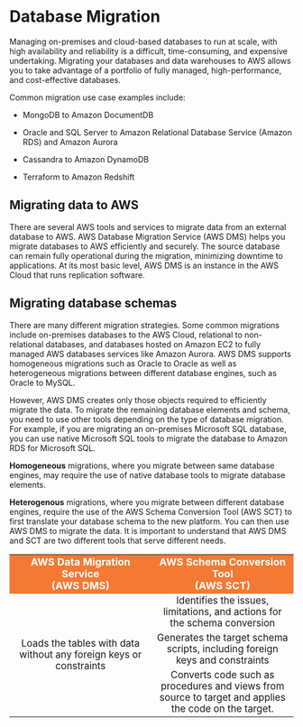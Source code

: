 # Database Migration

Managing on-premises and cloud-based databases to run at scale, with high availability and reliability is a difficult, time-consuming, and expensive undertaking. Migrating your databases and data warehouses to AWS allows you to take advantage of a portfolio of fully managed, high-performance, and cost-effective databases.

Common migration use case examples include:

* MongoDB to Amazon DocumentDB

* Oracle and SQL Server to Amazon Relational Database Service (Amazon RDS) and Amazon Aurora

* Cassandra to Amazon DynamoDB

* Terraform to Amazon Redshift

## Migrating data to AWS

There are several AWS tools and services to migrate data from an external database to AWS. AWS Database Migration Service (AWS DMS) helps you migrate databases to AWS efficiently and securely. The source database can remain fully operational during the migration, minimizing downtime to applications. At its most basic level, AWS DMS is an instance in the AWS Cloud that runs replication software.

## Migrating database schemas

There are many different migration strategies. Some common migrations include on-premises databases to the AWS Cloud, relational to non-relational databases, and databases hosted on Amazon EC2 to fully managed AWS databases services like Amazon Aurora. AWS DMS supports homogeneous migrations such as Oracle to Oracle as well as heterogeneous migrations between different database engines, such as Oracle to MySQL.

However, AWS DMS creates only those objects required to efficiently migrate the data. To migrate the remaining database elements and schema, you need to use other tools depending on the type of database migration. For example, if you are migrating an on-premises Microsoft SQL database, you can use native Microsoft SQL tools to migrate the database to Amazon RDS for Microsoft SQL.

**Homogeneous** migrations, where you migrate between same database engines, may require the use of native database tools to migrate database elements.

**Heterogenous** migrations, where you migrate between different database engines, require the use of the AWS Schema Conversion Tool (AWS SCT) to first translate your database schema to the new platform. You can then use AWS DMS to migrate the data. It is important to understand that AWS DMS and SCT are two different tools that serve different needs. 

<table style="width:100%;"><tbody><tr><td style="width:50%;background-color:rgb(243, 121, 52);text-align:center;"><span style="color:rgb(255, 255, 255);font-size:18px;"><strong>AWS Data Migration Service</strong></span><br><span style="color:rgb(255, 255, 255);font-size:18px;"><strong>(AWS DMS)</strong></span></td><td style="width:50%;background-color:rgb(243, 121, 52);text-align:center;"><span style="font-size:18px;color:rgb(255, 255, 255);"><strong>AWS Schema Conversion Tool</strong></span><br><span style="font-size:18px;color:rgb(255, 255, 255);"><strong>(AWS SCT)</strong></span><br></td></tr><tr><td rowspan="3" style="width:49.927%;text-align:center;"><span style="font-size:17px;">Loads the tables with data without any foreign keys or constraints<br></span></td><td style="width:50%;text-align:center;"><span style="font-size:17px;">Identifies the issues, limitations, and actions for the schema conversion<br></span></td></tr><tr><td style="width:50%;text-align:center;"><span style="font-size:17px;">Generates the target schema scripts, including foreign keys and constraints<br></span></td></tr><tr><td style="width:50%;text-align:center;"><span style="font-size:17px;">Converts code such as procedures and views from source to target and applies the code on the target.</span><br></td></tr></tbody></table>
